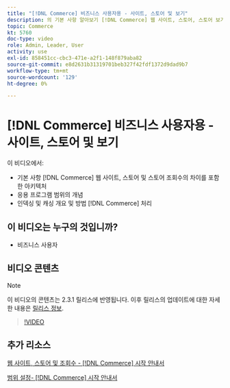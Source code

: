 ```yaml
---
title: "[!DNL Commerce] 비즈니스 사용자용 - 사이트, 스토어 및 보기"
description: 의 기본 사항 알아보기 [!DNL Commerce] 웹 사이트, 스토어, 스토어 보기 및 애플리케이션 범위 간의 차이점을 포함한 아키텍처. 색인 지정 및 캐싱을 이해합니다.
topic: Commerce
kt: 5760
doc-type: video
role: Admin, Leader, User
activity: use
exl-id: 858451cc-cbc3-471e-a2f1-148f879aba82
source-git-commit: e8d2631b31319701beb327f42fdf1372d9dad9b7
workflow-type: tm+mt
source-wordcount: '129'
ht-degree: 0%

---
```


# [!DNL Commerce] 비즈니스 사용자용 - 사이트, 스토어 및 보기

이 비디오에서:

- 기본 사항 [!DNL Commerce] 웹 사이트, 스토어 및 스토어 조회수의 차이를 포함한 아키텍처
- 응용 프로그램 범위의 개념
- 인덱싱 및 캐싱 개요 및 방법 [!DNL Commerce] 처리

## 이 비디오는 누구의 것입니까?

- 비즈니스 사용자

## 비디오 콘텐츠

>[!NOTE]
>
>이 비디오의 콘텐츠는 2.3.1 릴리스에 반영됩니다. 이후 릴리스의 업데이트에 대한 자세한 내용은 [릴리스 정보](https://experienceleague.adobe.com/docs/commerce-operations/release/notes/overview.html).

>[!VIDEO](https://video.tv.adobe.com/v/35945?quality=12&learn=on)

## 추가 리소스

[웹 사이트, 스토어 및 조회수 - [!DNL Commerce] 시작 안내서](https://experienceleague.adobe.com/docs/commerce-admin/start/setup/websites-stores-views.html)

[범위 설정- [!DNL Commerce] 시작 안내서](https://experienceleague.adobe.com/docs/commerce-admin/start/setup/websites-stores-views.html#scope-settings)
